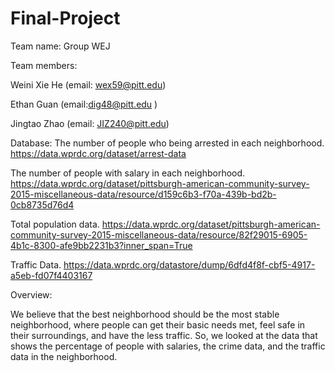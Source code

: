# Final-Project

Team name: Group WEJ

Team members: 

Weini Xie He (email: wex59@pitt.edu)

Ethan Guan (email:dig48@pitt.edu )

Jingtao Zhao (email: JIZ240@pitt.edu)

Database:
The number of people who being arrested in each neighborhood.
https://data.wprdc.org/dataset/arrest-data

The number of people with salary in each neighborhood.
https://data.wprdc.org/dataset/pittsburgh-american-community-survey-2015-miscellaneous-data/resource/d159c6b3-f70a-439b-bd2b-0cb8735d76d4

Total population data.
https://data.wprdc.org/dataset/pittsburgh-american-community-survey-2015-miscellaneous-data/resource/82f29015-6905-4b1c-8300-afe9bb2231b3?inner_span=True

Traffic Data.
https://data.wprdc.org/datastore/dump/6dfd4f8f-cbf5-4917-a5eb-fd07f4403167


Overview:

We believe that the best neighborhood should be the most stable neighborhood, where people can get their basic needs met, feel safe in their surroundings, and have the less traffic. So, we looked at the data that shows the percentage of people with salaries, the crime data, and the traffic data in the neighborhood.


